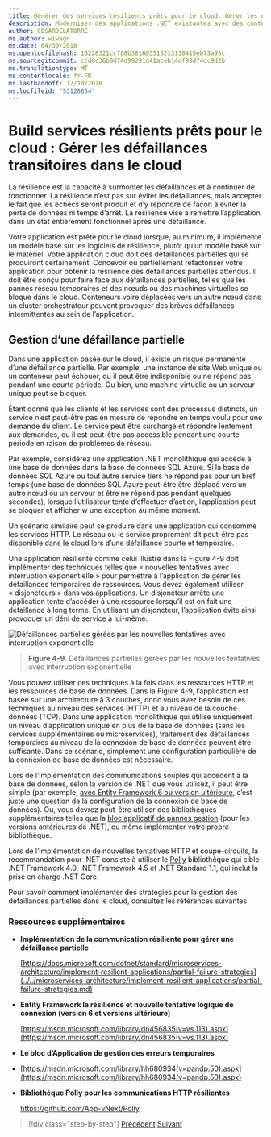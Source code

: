 ```yaml
---
title: Générer des services résilients prêts pour le cloud. Gérer les défaillances transitoires dans le cloud
description: Moderniser des applications .NET existantes avec des conteneurs de Cloud Azure et Windows | Générer des services résilients prêts pour le cloud. Gérer les défaillances transitoires dans le cloud
author: CESARDELATORRE
ms.author: wiwagn
ms.date: 04/30/2018
ms.openlocfilehash: 16228321cc788b381603513213130415eb73a95c
ms.sourcegitcommit: ccd8c36b0d74d99291d41aceb14cf98d74dc9d2b
ms.translationtype: MT
ms.contentlocale: fr-FR
ms.lasthandoff: 12/10/2018
ms.locfileid: "53128854"
---
```

# <a name="build-resilient-services-ready-for-the-cloud-embrace-transient-failures-in-the-cloud"></a>Build services résilients prêts pour le cloud : Gérer les défaillances transitoires dans le cloud

La résilience est la capacité à surmonter les défaillances et à continuer de fonctionner. La résilience n’est pas sur éviter les défaillances, mais accepter le fait que les échecs seront produit et d’y répondre de façon à éviter la perte de données ni temps d’arrêt. La résilience vise à remettre l’application dans un état entièrement fonctionnel après une défaillance.

Votre application est prête pour le cloud lorsque, au minimum, il implémente un modèle basé sur les logiciels de résilience, plutôt qu’un modèle basé sur le matériel. Votre application cloud doit des défaillances partielles qui se produiront certainement. Concevoir ou partiellement refactoriser votre application pour obtenir la résilience des défaillances partielles attendus. Il doit être conçu pour faire face aux défaillances partielles, telles que les pannes réseau temporaires et des nœuds ou des machines virtuelles se bloque dans le cloud. Conteneurs voire déplacées vers un autre nœud dans un cluster orchestrateur peuvent provoquer des brèves défaillances intermittentes au sein de l’application.

## <a name="handling-partial-failure"></a>Gestion d’une défaillance partielle

Dans une application basée sur le cloud, il existe un risque permanente d’une défaillance partielle. Par exemple, une instance de site Web unique ou un conteneur peut échouer, ou il peut être indisponible ou ne répond pas pendant une courte période. Ou bien, une machine virtuelle ou un serveur unique peut se bloquer.

Étant donné que les clients et les services sont des processus distincts, un service n’est peut-être pas en mesure de répondre en temps voulu pour une demande du client. Le service peut être surchargé et répondre lentement aux demandes, ou il est peut-être pas accessible pendant une courte période en raison de problèmes de réseau.

Par exemple, considérez une application .NET monolithique qui accède à une base de données dans la base de données SQL Azure. Si la base de données SQL Azure ou tout autre service tiers ne répond pas pour un bref temps (une base de données SQL Azure peut-être être déplacé vers un autre nœud ou un serveur et être ne répond pas pendant quelques secondes), lorsque l’utilisateur tente d’effectuer d’action, l’application peut se bloquer et afficher w une exception au même moment.

Un scénario similaire peut se produire dans une application qui consomme les services HTTP. Le réseau ou le service proprement dit peut-être pas disponible dans le cloud lors d’une défaillance courte et temporaire.

Une application résiliente comme celui illustré dans la Figure 4-9 doit implémenter des techniques telles que « nouvelles tentatives avec interruption exponentielle » pour permettre à l’application de gérer les défaillances temporaires de ressources. Vous devez également utiliser « disjoncteurs » dans vos applications. Un disjoncteur arrête une application tente d’accéder à une ressource lorsqu’il est en fait une défaillance à long terme. En utilisant un disjoncteur, l’application évite ainsi provoquer un déni de service à lui-même.

![Défaillances partielles gérées par les nouvelles tentatives avec interruption exponentielle](./media/image9.png)

> **Figure 4-9.** Défaillances partielles gérées par les nouvelles tentatives avec interruption exponentielle

Vous pouvez utiliser ces techniques à la fois dans les ressources HTTP et les ressources de base de données. Dans la Figure 4-9, l’application est basée sur une architecture à 3 couches, donc vous avez besoin de ces techniques au niveau des services (HTTP) et au niveau de la couche données (TCP). Dans une application monolithique qui utilise uniquement un niveau d’application unique en plus de la base de données (sans les services supplémentaires ou microservices), traitement des défaillances temporaires au niveau de la connexion de base de données peuvent être suffisante. Dans ce scénario, simplement une configuration particulière de la connexion de base de données est nécessaire.

Lors de l’implémentation des communications souples qui accèdent à la base de données, selon la version de .NET que vous utilisez, il peut être simple (par exemple, [avec Entity Framework 6 ou version ultérieure](https://msdn.microsoft.com/library/dn456835(v=vs.113).aspx), c’est juste une question de la configuration de la connexion de base de données). Ou, vous devrez peut-être utiliser des bibliothèques supplémentaires telles que la [bloc applicatif de pannes gestion](https://msdn.microsoft.com/library/hh680934(v=pandp.50).aspx) (pour les versions antérieures de .NET), ou même implémenter votre propre bibliothèque.

Lors de l’implémentation de nouvelles tentatives HTTP et coupe-circuits, la recommandation pour .NET consiste à utiliser le [Polly](https://github.com/App-vNext/Polly) bibliothèque qui cible .NET Framework 4.0, .NET Framework 4.5 et .NET Standard 1.1, qui inclut la prise en charge .NET Core.

Pour savoir comment implémenter des stratégies pour la gestion des défaillances partielles dans le cloud, consultez les références suivantes.

### <a name="additional-resources"></a>Ressources supplémentaires

-   **Implémentation de la communication résiliente pour gérer une défaillance partielle**

    [https://docs.microsoft.com/dotnet/standard/microservices-architecture/implement-resilient-applications/partial-failure-strategies](../../microservices-architecture/implement-resilient-applications/partial-failure-strategies.md)

-   **Entity Framework la résilience et nouvelle tentative logique de connexion (version 6 et versions ultérieure)**

    [https://msdn.microsoft.com/library/dn456835(v=vs.113).aspx](https://msdn.microsoft.com/library/dn456835(v=vs.113).aspx)

-   **Le bloc d’Application de gestion des erreurs temporaires**

-   [https://msdn.microsoft.com/library/hh680934(v=pandp.50).aspx](https://msdn.microsoft.com/library/hh680934(v=pandp.50).aspx)

-   **Bibliothèque Polly pour les communications HTTP résilientes**

    https://github.com/App-vNext/Polly

>[!div class="step-by-step"]
>[Précédent](when-to-deploy-windows-containers-to-azure-container-service-kubernetes.md)
>[Suivant](modernize-your-apps-with-monitoring-and-telemetry.md)
